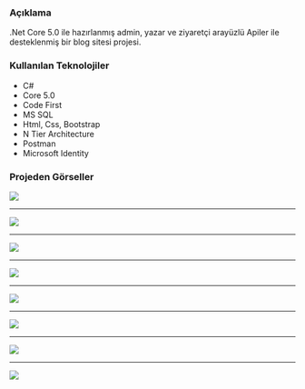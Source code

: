 ### Açıklama
.Net Core 5.0 ile hazırlanmış admin, yazar ve ziyaretçi arayüzlü
Apiler ile desteklenmiş bir blog sitesi projesi.
### Kullanılan Teknolojiler
- C#
- Core 5.0
- Code First
- MS SQL
- Html, Css, Bootstrap
- N Tier Architecture
- Postman
- Microsoft Identity

### Projeden Görseller

![](https://iili.io/JH2omqN.png)

------------

![](https://iili.io/JH2oygt.png)

------------

![](https://iili.io/JH2oZzv.png)

------------

![](https://iili.io/JH2oLmJ.png)

------------

![](https://iili.io/JH2otXR.png)

------------

![](https://iili.io/JH2oDsp.png)

------------

![](https://iili.io/JH2op1I.png)

------------

![](https://iili.io/JH2xFIf.png)
